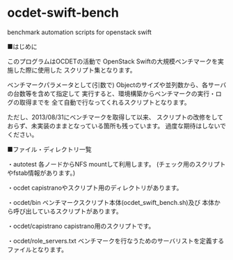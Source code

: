 ocdet-swift-bench
=================

benchmark automation scripts for openstack swift

■はじめに

このプログラムはOCDETの活動で
OpenStack Swiftの大規模ベンチマークを実施した際に使用した
スクリプト集となります。

ベンチマークパラメータとして(引数で)
Objectのサイズや並列数から、各サーバの台数等を含めて指定して
実行すると、環境構築からベンチマークの実行・ログの取得までを
全て自動で行なってくれるスクリプトとなります。

ただし、2013/08/31にベンチマークを取得して以来、
スクリプトの改修をしておらず、未実装のままとなっている箇所も残っています。
過度な期待はしないでください。

■ファイル・ディレクトリ一覧

・autotest
各ノードからNFS mountして利用します。
(チェック用のスクリプトやfstab情報があります。)

・ocdet
capistranoやスクリプト用のディレクトリがあります。

・ocdet/bin
ベンチマークスクリプト本体(ocdet_swift_bench.sh)及び
本体から呼び出しているスクリプトがあります。

・ocdet/capistrano
capistrano用のスクリプトです。

・ocdet/role_servers.txt
ベンチマークを行なうためのサーバリストを定義するファイルとなります。
